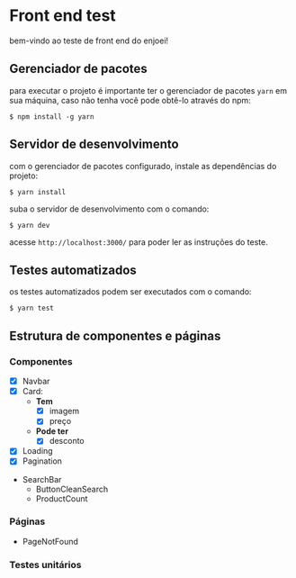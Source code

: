 # Front end test

bem-vindo ao teste de front end do enjoei!

## Gerenciador de pacotes

para executar o projeto é importante ter o gerenciador de pacotes `yarn` em sua máquina, caso não tenha você pode obtê-lo através do npm:

```
$ npm install -g yarn
```

## Servidor de desenvolvimento
com o gerenciador de pacotes configurado, instale as dependências do projeto:

```
$ yarn install
```

suba o servidor de desenvolvimento com o comando:

```
$ yarn dev
```

acesse `http://localhost:3000/` para poder ler as instruções do teste.

## Testes automatizados

os testes automatizados podem ser executados com o comando:

```
$ yarn test
```

## Estrutura de componentes e páginas

### Componentes

- [x] Navbar
- [x] Card:
  - **Tem**
    - [x] imagem
    - [x] preço
  - **Pode ter**
    - [x] desconto
- [x] Loading
- [x] Pagination
- SearchBar
  - ButtonCleanSearch
  - ProductCount  

### Páginas

- PageNotFound

### Testes unitários
